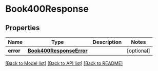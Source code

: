 # Book400Response

## Properties
Name | Type | Description | Notes
------------ | ------------- | ------------- | -------------
**error** | [**Book400ResponseError**](Book400ResponseError.md) |  | [optional] 

[[Back to Model list]](../README.md#documentation-for-models) [[Back to API list]](../README.md#documentation-for-api-endpoints) [[Back to README]](../README.md)


